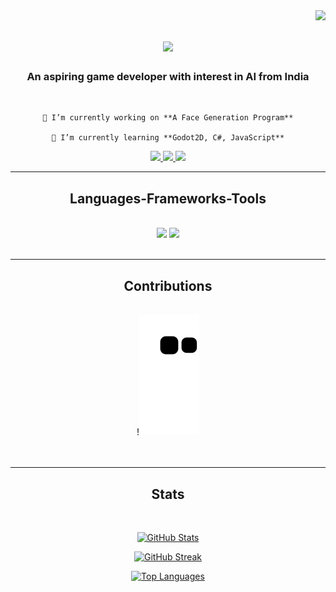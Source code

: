 <img align="right" src="https://visitor-badge.laobi.icu/badge?page_id=AlmondBox-3996.AlmondBox-3996" />

<h1 align="center">
    <img src="https://readme-typing-svg.herokuapp.com/?font=Righteous&size=35&center=true&vCenter=true&width=500&height=70&duration=4000&lines=Hi+There!+👋;+I'm+Ankit+Joseph+Thomas!;" />
</h1>

<h3 align="center">An aspiring game developer with interest in AI from India</h3>

<br/>

<div align="center">
 
    🔭 I’m currently working on **A Face Generation Program**
 
    🌱 I’m currently learning **Godot2D, C#, JavaScript**

 </div>
 
<div align="center"> 
  <a href="mailto:ankitjosepht@gmail.com">
    <img src="https://img.shields.io/badge/Gmail-333333?style=for-the-badge&logo=gmail&logoColor=red" />
  </a>
  <a href="https://linkedin.com/in/pedro-sales-muniz" target="_blank">
    <img src="https://img.shields.io/badge/LinkedIn-0077B5?style=for-the-badge&logo=linkedin&logoColor=white" target="_blank" />
  </a>
  <a href="https://github.com/AlmondBox-3996" target="_blank">
     <img src="https://img.shields.io/badge/GitHub-1A661A?style=for-the-badge&logo=todoist&logoColor=white" target="_blank" />
  </a>
</div>

 <hr/>
  
<h2 align="center">Languages-Frameworks-Tools</h2>
<br/>
<div align="center">
    <img src="https://skillicons.dev/icons?i=c,cpp,css,flutter,figma,git,github,godot,html" />
    <img src="https://skillicons.dev/icons?i=java,javascript,mongodb,mysql,python,r,unity,unrealengine,vscode" /><br>
</div>

<br/>
<hr/>

<div align="center">
  <h2>Contributions</h2>
  <br>
  !<img src="https://github.com/AlmondBox-3996/AlmondBox-3996/blob/output/github-contribution-grid-snake.svg"/>
  <br/><br/><br/>
</div>

<hr/>

<h2 align="center">Stats</h2>
<br>
<div align=center>
  <p><a href="https://github.com/anuraghazra/github-readme-stats" target="blank"><img src="https://github-readme-stats.vercel.app/api?username=AlmondBox-3996&show_icons=true&count_private=true&include_all_commits=true&theme=tokyonight&custom_title=GitHub%20Stats" alt="GitHub Stats" /></a></p>
  <p><a href="https://git.io/streak-stats"><img src="http://github-readme-streak-stats.herokuapp.com?user=AlmondBox-3996&theme=tokyonight" alt="GitHub Streak" /></a></p>
  <p><a href="https://github.com/anuraghazra/github-readme-stats" target="blank"><img src="https://github-readme-stats.vercel.app/api/top-langs/?username=AlmondBox-3996&layout=compact&langs_count=10&theme=tokyonight&custom_title=Top%20Languages" alt="Top Languages" /></a></p>
</div>

<br/><br/>
